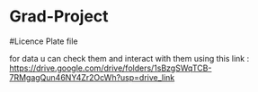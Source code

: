 # Grad-Project
#Licence Plate file

for data u can check them and interact with them using this link :
https://drive.google.com/drive/folders/1sBzgSWqTCB-7RMgagQun46NY4Zr2OcWh?usp=drive_link

